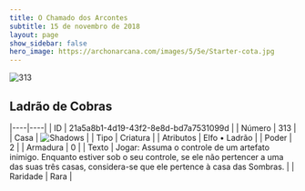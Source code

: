```yaml
---
title: O Chamado dos Arcontes
subtitle: 15 de novembro de 2018
layout: page
show_sidebar: false
hero_image: https://archonarcana.com/images/5/5e/Starter-cota.jpg
---
```


![313](https://cdn.keyforgegame.com/media/card_front/pt/341_313_XW5J3RPG585M_pt.png)

## Ladrão de Cobras

|----|----|
| ID | 21a5a8b1-4d19-43f2-8e8d-bd7a7531099d |
| Número | 313 |
| Casa | ![Shadows](https://archonarcana.com/images/thumb/e/ee/Shadows.png/22px-Shadows.png "Sombras") |
| Tipo | Criatura |
| Atributos | Elfo • Ladrão |
| Poder | 2 |
| Armadura | 0 |
| Texto | Jogar: Assuma o controle de um artefato inimigo. Enquanto estiver sob o seu controle, se ele não pertencer a uma das suas três casas, considera-se que ele pertence à casa das Sombras. |
| Raridade | Rara |
